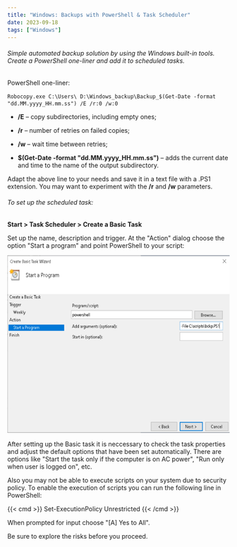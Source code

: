 ```yaml
---
title: "Windows: Backups with PowerShell & Task Scheduler"
date: 2023-09-18
tags: ["Windows"]
---
```


###### Simple automated backup solution by using the Windows built-in tools. Create a PowerShell one-liner and add it to scheduled tasks.

PowerShell one-liner:

```
Robocopy.exe C:\Users\ D:\Windows_backup\Backup_$(Get-Date -format "dd.MM.yyyy_HH.mm.ss") /E /r:0 /w:0
```

* **/E** – copy subdirectories, including empty ones;

* **/r** – number of retries on failed copies;

* **/w** – wait time between retries;

* **$(Get-Date -format "dd.MM.yyyy_HH.mm.ss")** – adds the current date and time to the name of the output subdirectory.


Adapt the above line to your needs and save it in a text file with a .PS1 extension. You may want to experiment with the **/r** and **/w** parameters. 

###### To set up the scheduled task:


**Start > Task Scheduler > Create a Basic Task**

Set up the name, description and trigger. At the "Action" dialog choose the option "Start a program" and point PowerShell to your script:


<center><img src="Exhibit-1.png"></center>


After setting up the Basic task it is neccessary to check the task properties and adjust the default options that have been set automatically. There are options like "Start the task only if the computer is on AC power", "Run only when user is logged on", etc.


Also you may not be able to execute scripts on your system due to security policy. To enable the execution of scripts you can run the following line in PowerShell:

{{< cmd >}}
Set-ExecutionPolicy Unrestricted 
{{< /cmd >}}

When prompted for input choose "[A] Yes to All".

Be sure to explore the risks before you proceed.
